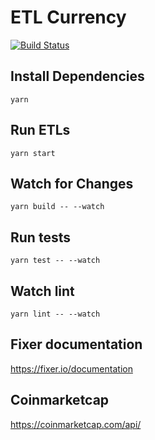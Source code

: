 # ETL Currency

[![Build Status](https://travis-ci.org/garciadiazjaime/etl-currency.svg)](https://travis-ci.org/garciadiazjaime/etl-currency)

##  Install Dependencies

`yarn`

## Run ETLs

`yarn start`

## Watch for Changes
`yarn build -- --watch`

## Run tests
`yarn test -- --watch`

## Watch lint
`yarn lint -- --watch`

## Fixer documentation
https://fixer.io/documentation


## Coinmarketcap
https://coinmarketcap.com/api/

